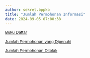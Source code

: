 ```yaml
---
author: sekret.bppkb
title: "Jumlah Permohonan Informasi"
date: 2024-09-05 07:00:38
---
```

<p style="margin: 0cm; line-height: 1.1;"><span style="font-size: 10pt; font-family: arial, helvetica, sans-serif;"><a href="https://litbang.kalbarprov.go.id/master-jumlah-permohonan-informasi/buku-register"><span style="color: black;"><span style="vertical-align: inherit;"><span style="vertical-align: inherit;"><span style="vertical-align: inherit;"><span style="vertical-align: inherit;">Buku Daftar</span></span></span></span></span></a></span></p>

<p style="margin: 0cm; line-height: 1.1;"><span style="font-size: 10pt; font-family: arial, helvetica, sans-serif;">&nbsp;</span></p>

<p style="margin: 0cm; font-variant-ligatures: normal; font-variant-caps: normal; orphans: 2; text-align: start; widows: 2; -webkit-text-stroke-width: 0px; text-decoration-thickness: initial; text-decoration-style: initial; text-decoration-color: initial; word-spacing: 0px; line-height: 1.1;"><span style="font-size: 10pt; font-family: arial, helvetica, sans-serif; color: black;"><a href="https://litbang.kalbarprov.go.id/master-jumlah-permohonan-informasi/jumlah-permohonan-dipenuhi"><span style="vertical-align: inherit;"><span style="vertical-align: inherit;"><span style="vertical-align: inherit;"><span style="vertical-align: inherit;">Jumlah Permohonan yang Dipenuhi</span></span></span></span></a></span></p>

<p style="margin: 0cm; font-variant-ligatures: normal; font-variant-caps: normal; orphans: 2; text-align: start; widows: 2; -webkit-text-stroke-width: 0px; text-decoration-thickness: initial; text-decoration-style: initial; text-decoration-color: initial; word-spacing: 0px; line-height: 1.1;"><span style="font-size: 10pt; font-family: arial, helvetica, sans-serif;">&nbsp;</span></p>

<p style="margin: 0cm; font-variant-ligatures: normal; font-variant-caps: normal; orphans: 2; text-align: start; widows: 2; -webkit-text-stroke-width: 0px; text-decoration-thickness: initial; text-decoration-style: initial; text-decoration-color: initial; word-spacing: 0px; line-height: 1.1;"><span style="font-size: 10pt; font-family: arial, helvetica, sans-serif; color: black;"><a href="https://litbang.kalbarprov.go.id/master-jumlah-permohonan-informasi/jumlah-permohonan-ditolak"><span style="vertical-align: inherit;"><span style="vertical-align: inherit;"><span style="vertical-align: inherit;"><span style="vertical-align: inherit;">Jumlah Permohonan Ditolak</span></span></span></span></a></span></p>

<p style="line-height: 1.1;"><span style="font-size: 10pt; font-family: arial, helvetica, sans-serif;">&nbsp;</span></p>
